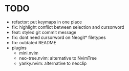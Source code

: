 # TODO

- refactor: put keymaps in one place
- fix: highlight conflict between selection and cursorword
- feat: styled git commit message
- fix: dont need cursorword on Neogit\* filetypes
- fix: outdated README
- plugins
  - mini.nvim
  - neo-tree.nvim: alternative to NvimTree
  - yanky.nvim: alternative to neoclip
